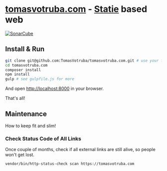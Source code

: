 # [tomasvotruba.com](https://www.tomasvotruba.com) - [Statie](https://github.com/Symplify/Statie) based web

[![SonarCube](https://img.shields.io/badge/SonarCube_Debt-%3C2-brightgreen.svg?style=flat-square)](https://sonarcloud.io/dashboard?id=TomasVotruba_tomasvotruba.com)

## Install & Run

```sh
git clone git@github.com:TomasVotruba/tomasvotruba.com.git # use your fork if you want to contribute
cd tomasvotruba.com
composer install
npm install
gulp # see gulpfile.js for more
```

And open [http://localhost:8000](localhost:8000) in your browser.

That's all!

## Maintenance

How to keep fit and slim!

### Check Status Code of All Links

Once couple of months, check if all external links are still alive, so people won't get lost.

```bash
vendor/bin/http-status-check scan https://tomasvotruba.com
```
